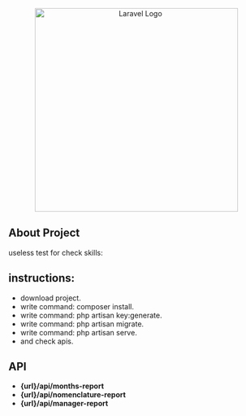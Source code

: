 <p align="center"><a href="https://laravel.com" target="_blank"><img src="https://raw.githubusercontent.com/laravel/art/master/logo-lockup/5%20SVG/2%20CMYK/1%20Full%20Color/laravel-logolockup-cmyk-red.svg" width="400" alt="Laravel Logo"></a></p>

## About Project

useless test for check skills:

## instructions:

- download project.
- write command: composer install.
- write command: php artisan key:generate.
- write command: php artisan migrate.
- write command: php artisan serve.
- and check apis.

## API

- **{url}/api/months-report**
- **{url}/api/nomenclature-report**
- **{url}/api/manager-report**

